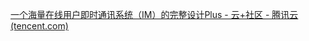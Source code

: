  [一个海量在线用户即时通讯系统（IM）的完整设计Plus - 云+社区 - 腾讯云 (tencent.com)](https://cloud.tencent.com/developer/article/1478773) 